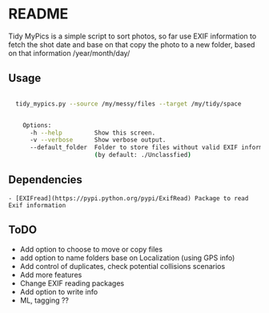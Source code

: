 # README

Tidy MyPics is a simple script to sort photos, so far  use  EXIF information to fetch the shot date and base on that copy the photo to a new folder, based on that information  /year/month/day/

## Usage

```bash

  tidy_mypics.py --source /my/messy/files --target /my/tidy/space


    Options:
      -h --help         Show this screen.
      -v --verbose      Show verbose output.
      --default_folder  Folder to store files without valid EXIF information
                        (by default: ./Unclassfied)

```

## Dependencies

    - [EXIFread](https://pypi.python.org/pypi/ExifRead) Package to read Exif information

## ToDO
- Add option to choose to move or copy files
- add option to name folders base on Localization (using GPS info)
- Add control of duplicates, check potential collisions scenarios
- Add more features
- Change EXIF reading packages
- Add option to write info
- ML, tagging ??
